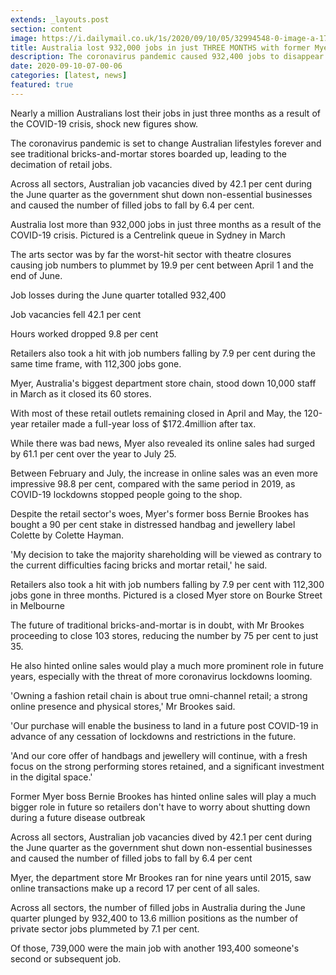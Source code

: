 ```yaml
---
extends: _layouts.post
section: content
image: https://i.dailymail.co.uk/1s/2020/09/10/05/32994548-0-image-a-17_1599713249363.jpg 
title: Australia lost 932,000 jobs in just THREE MONTHS with former Myer boss warning of shops disappearing 
description: The coronavirus pandemic caused 932,400 jobs to disappear in just three months as the number of job vacancies dived by 42.1 per cent, the Australian Bureau of Statistics has revealed. 
date: 2020-09-10-07-00-06 
categories: [latest, news] 
featured: true 
--- 
```

Nearly a million Australians lost their jobs in just three months as a result of the COVID-19 crisis, shock new figures show.

The coronavirus pandemic is set to change Australian lifestyles forever and see traditional bricks-and-mortar stores boarded up, leading to the decimation of retail jobs.

Across all sectors, Australian job vacancies dived by 42.1 per cent during the June quarter as the government shut down non-essential businesses and caused the number of filled jobs to fall by 6.4 per cent.

Australia lost more than 932,000 jobs in just three months as a result of the COVID-19 crisis. Pictured is a Centrelink queue in Sydney in March

The arts sector was by far the worst-hit sector with theatre closures causing job numbers to plummet by 19.9 per cent between April 1 and the end of June.

Job losses during the June quarter totalled 932,400

Job vacancies fell 42.1 per cent

Hours worked dropped 9.8 per cent 

Retailers also took a hit with job numbers falling by 7.9 per cent during the same time frame, with 112,300 jobs gone.

Myer, Australia's biggest department store chain, stood down 10,000 staff in March as it closed its 60 stores.

With most of these retail outlets remaining closed in April and May, the 120-year retailer made a full-year loss of $172.4million after tax. 

While there was bad news, Myer also revealed its online sales had surged by 61.1 per cent over the year to July 25.

Between February and July, the increase in online sales was an even more impressive 98.8 per cent, compared with the same period in 2019, as COVID-19 lockdowns stopped people going to the shop. 

Despite the retail sector's woes, Myer's former boss Bernie Brookes has bought a 90 per cent stake in distressed handbag and jewellery label Colette by Colette Hayman.

'My decision to take the majority shareholding will be viewed as contrary to the current difficulties facing bricks and mortar retail,' he said.

Retailers also took a hit with job numbers falling by 7.9 per cent with 112,300 jobs gone in three months. Pictured is a closed Myer store on Bourke Street in Melbourne 

The future of traditional bricks-and-mortar is in doubt, with Mr Brookes proceeding to close 103 stores, reducing the number by 75 per cent to just 35.

He also hinted online sales would play a much more prominent role in future years, especially with the threat of more coronavirus lockdowns looming.

'Owning a fashion retail chain is about true omni-channel retail; a strong online presence and physical stores,' Mr Brookes said.

'Our purchase will enable the business to land in a future post COVID-19 in advance of any cessation of lockdowns and restrictions in the future.

'And our core offer of handbags and jewellery will continue, with a fresh focus on the strong performing stores retained, and a significant investment in the digital space.'

Former Myer boss Bernie Brookes has hinted online sales will play a much bigger role in future so retailers don't have to worry about shutting down during a future disease outbreak

Across all sectors, Australian job vacancies dived by 42.1 per cent during the June quarter as the government shut down non-essential businesses and caused the number of filled jobs to fall by 6.4 per cent

Myer, the department store Mr Brookes ran for nine years until 2015, saw online transactions make up a record 17 per cent of all sales.

Across all sectors, the number of filled jobs in Australia during the June quarter plunged by 932,400 to 13.6 million positions as the number of private sector jobs plummeted by 7.1 per cent.

Of those, 739,000 were the main job with another 193,400 someone's second or subsequent job. 

